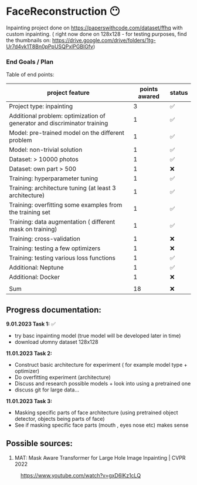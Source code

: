 # FaceReconstruction :no_mouth:

Inpainting project done on https://paperswithcode.com/dataset/ffhq with custom inpainting. ( right now done on 128x128 - for testing purposes, find the thumbnails on: https://drive.google.com/drive/folders/1tg-Ur7d4vk1T8Bn0pPpUSQPxlPGBlGfv)



### End Goals / Plan
 Table of end points:

| project feature      | points awared | status |
| ----------- | ----------- | ----------- |
| Project type: inpainting      | 3       |  :white_check_mark: |
| Additional problem: optimization of generator and discriminator training  | 1        |  :white_check_mark: |
| Model: pre-trained model on the different problem      | 1       |  :white_check_mark: |
| Model: non-trivial solution    | 1        |  :white_check_mark: |
| Dataset: > 10000 photos      | 1       |  :white_check_mark: |
| Dataset: own part > 500    | 1        |  :x: |
| Training: hyperparameter tuning      | 1       |  :white_check_mark: |
| Training: architecture tuning (at least 3 architecture)      | 1       |  :white_check_mark: |
| Training: overfitting some examples from the training set      | 1       |  :white_check_mark: |
| Training: data augmentation ( different mask on training)      | 1       |  :white_check_mark: |
| Training: cross-validation      | 1       |  :x: |
| Training: testing a few optimizers      | 1       |  :x: |
| Training: testing various loss functions      | 1       |  :white_check_mark: |
| Additional: Neptune      | 1       |  :white_check_mark: |
| Additional: Docker      | 1       |  :x: |
|     |    |   |
| Sum      | 18       |  :x: |



## Progress documentation:


**9.01.2023 Task 1:** :white_check_mark:

- try basc inpainting model (true model will be developed later in time) 
- download ułomny dataset 128x128


**11.01.2023 Task 2:** 

- Construct basic architecture for experiment ( for example model type + optimizer)
- Do overfitting experiment (architecture)
- Discuss and research possible models + look into using a pretrained one
- discuss git for large data...


**11.01.2023 Task 3:** 
- Masking specific parts of face architecture (using pretrained object detector, objects being parts of face)
- See if masking specific face parts (mouth , eyes nose etc) makes sense




## Possible sources:
1. MAT: Mask Aware Transformer for Large Hole Image Inpainting | CVPR 2022

&nbsp; &nbsp; &nbsp; &nbsp; &nbsp; https://www.youtube.com/watch?v=gxD6lKz1cLQ






